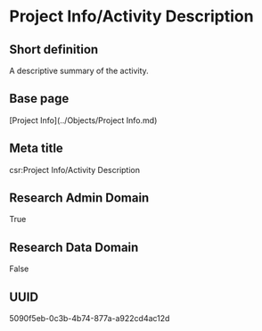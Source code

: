# Project Info/Activity Description
## Short definition
A descriptive summary of the activity.
## Base page
[Project Info](../Objects/Project Info.md)
## Meta title
csr:Project Info/Activity Description
## Research Admin Domain
True
## Research Data Domain
False
## UUID
5090f5eb-0c3b-4b74-877a-a922cd4ac12d
